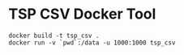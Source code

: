 # TSP CSV Docker Tool

```
docker build -t tsp_csv .
docker run -v `pwd`:/data -u 1000:1000 tsp_csv
```